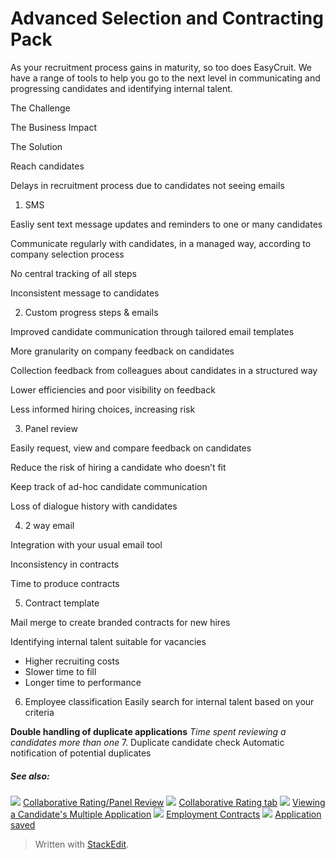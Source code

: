 # Advanced Selection and Contracting Pack

As your recruitment process gains in maturity, so too does EasyCruit. We have a range of tools to help you go to the next level in communicating and progressing candidates and identifying internal talent.

The Challenge

The Business Impact

The Solution

Reach candidates

Delays in recruitment process due to candidates not seeing emails

1. SMS

Easliy sent text message updates and reminders to one or many candidates

Communicate regularly with candidates, in a managed way, according to company selection process

No central tracking of all steps

Inconsistent message to candidates

2. Custom progress steps & emails

Improved candidate communication through tailored email templates

More granularity on company feedback on candidates

  

Collection feedback from colleagues about candidates in a structured way

Lower efficiencies and poor visibility on feedback

Less informed hiring choices, increasing risk

3. Panel review

Easily request, view and compare feedback on candidates

Reduce the risk of hiring a candidate who doesn’t fit

Keep track of ad-hoc candidate communication

Loss of dialogue history with candidates

4. 2 way email

Integration with your usual email tool

Inconsistency in contracts

Time to produce contracts

5. Contract template

Mail merge to create branded contracts for new hires

Identifying internal talent suitable for vacancies
- Higher recruiting costs
- Slower time to fill
- Longer time to performance
6. Employee classification
Easily search for internal talent based on your criteria

**Double handling of duplicate applications** 
*Time spent reviewing a candidates more than one*
7. Duplicate candidate check
Automatic notification of potential duplicates

##### See also:

![](../Resources/Images/icon-document-link.png) [Collaborative Rating/Panel Review](collaborative_rating_panel_review.htm)
![](../Resources/Images/icon-document-link.png) [Collaborative Rating tab](collaborative_rating_tab.htm)
![](../Resources/Images/icon-document-link.png) [Viewing a Candidate's Multiple Application](viewing_a_candidates_multiple_applications.htm)
![](../Resources/Images/icon-document-link.png) [Employment Contracts](employment_contacts.htm)
![](../Resources/Images/icon-document-link.png) [Application saved](application_saved.htm)


> Written with [StackEdit](https://stackedit.io/).
<!--stackedit_data:
eyJoaXN0b3J5IjpbNjU0Mjk4OTAyXX0=
-->